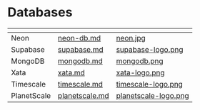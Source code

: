 # Databases

<table data-view="cards">
    <thead>
        <tr>
            <th></th>
            <th data-hidden data-card-target data-type="content-ref"></th>
            <th data-hidden data-card-cover data-type="files"></th>
        </tr>
    </thead>
    <tbody>
        <tr>
		<td>Neon</td>
		<td>
			<a href="neon-db.md">neon-db.md</a>
		</td>
		<td>
			<a href="../../.gitbook/assets/neon.jpg">neon.jpg</a>
		</td>
	</tr>
        <tr>
            <td>Supabase</td>
            <td>
                <a href="supabase.md">supabase.md</a>
            </td>
            <td>
                <a href="../../.gitbook/assets/supabase-logo.png">supabase-logo.png</a>
	    </td>
        </tr>
	<tr>
            <td>MongoDB</td>
            <td>
                <a href="mongodb.md">mongodb.md</a>
            </td>
            <td>
                <a href="../../.gitbook/assets/mongodb.png">mongodb.png</a>
	    </td>
        </tr>
        <tr>
            <td>Xata</td>
            <td>
                <a href="xata.md">xata.md</a>
            </td>
            <td>
                <a href="../../.gitbook/assets/xata-logo.png">xata-logo.png</a>
        </tr>
      <tr>
        <td>Timescale</td>
            <td>
                <a href="timescale.md">timescale.md</a>
            </td>
            <td>
                <a href="../../.gitbook/assets/timescale-logo.png">timescale-logo.png</a>
            </td>
      </tr>
      <tr>
            <td>PlanetScale</td>
            <td>
                <a href="planetscale.md">planetscale.md</a>
            </td>
            <td>
                <a href="../../.gitbook/assets/planetscale-logo.png">planetscale-logo.png</a>
	          </td>
      </tr>
    </tbody>
</table>
